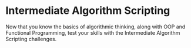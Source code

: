 # Intermediate Algorithm Scripting

Now that you know the basics of algorithmic thinking, along with OOP and Functional Programming, test your skills with the Intermediate Algorithm Scripting challenges.
